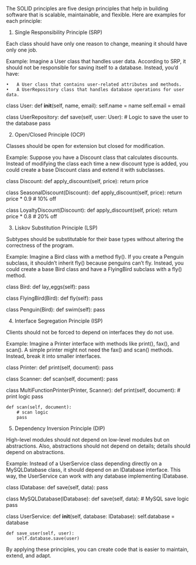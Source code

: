 The SOLID principles are five design principles that help in building software that is scalable, maintainable, and flexible. Here are examples for each principle:

1. Single Responsibility Principle (SRP)

Each class should have only one reason to change, meaning it should have only one job.

Example:
Imagine a User class that handles user data. According to SRP, it should not be responsible for saving itself to a database. Instead, you’d have:

	•	A User class that contains user-related attributes and methods.
	•	A UserRepository class that handles database operations for user data.

class User:
    def __init__(self, name, email):
        self.name = name
        self.email = email

class UserRepository:
    def save(self, user: User):
        # Logic to save the user to the database
        pass

2. Open/Closed Principle (OCP)

Classes should be open for extension but closed for modification.

Example:
Suppose you have a Discount class that calculates discounts. Instead of modifying the class each time a new discount type is added, you could create a base Discount class and extend it with subclasses.

class Discount:
    def apply_discount(self, price):
        return price

class SeasonalDiscount(Discount):
    def apply_discount(self, price):
        return price * 0.9  # 10% off

class LoyaltyDiscount(Discount):
    def apply_discount(self, price):
        return price * 0.8  # 20% off

3. Liskov Substitution Principle (LSP)

Subtypes should be substitutable for their base types without altering the correctness of the program.

Example:
Imagine a Bird class with a method fly(). If you create a Penguin subclass, it shouldn’t inherit fly() because penguins can’t fly. Instead, you could create a base Bird class and have a FlyingBird subclass with a fly() method.

class Bird:
    def lay_eggs(self):
        pass

class FlyingBird(Bird):
    def fly(self):
        pass

class Penguin(Bird):
    def swim(self):
        pass

4. Interface Segregation Principle (ISP)

Clients should not be forced to depend on interfaces they do not use.

Example:
Imagine a Printer interface with methods like print(), fax(), and scan(). A simple printer might not need the fax() and scan() methods. Instead, break it into smaller interfaces.

class Printer:
    def print(self, document):
        pass

class Scanner:
    def scan(self, document):
        pass

class MultiFunctionPrinter(Printer, Scanner):
    def print(self, document):
        # print logic
        pass

    def scan(self, document):
        # scan logic
        pass

5. Dependency Inversion Principle (DIP)

High-level modules should not depend on low-level modules but on abstractions. Also, abstractions should not depend on details; details should depend on abstractions.

Example:
Instead of a UserService class depending directly on a MySQLDatabase class, it should depend on an IDatabase interface. This way, the UserService can work with any database implementing IDatabase.

class IDatabase:
    def save(self, data):
        pass

class MySQLDatabase(IDatabase):
    def save(self, data):
        # MySQL save logic
        pass

class UserService:
    def __init__(self, database: IDatabase):
        self.database = database

    def save_user(self, user):
        self.database.save(user)

By applying these principles, you can create code that is easier to maintain, extend, and adapt.
